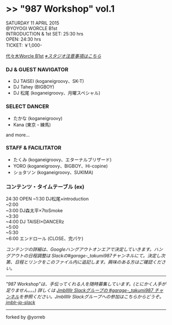 <link href='http://fonts.googleapis.com/css?family=Indie+Flower' rel='stylesheet' type='text/css'></link>
<link href="https://github.com/Jmblllllr/garage-_takumi987/blob/987workshop/fork/987workshop/987w.css" rel="stylesheet"></link>

# >> "987 Workshop" vol.1

<hoge>SATURDAY 11 APRIL 2015  
@YOYOGI WORCLE B1st  
INTRODUCTION & 1st SET: 25:30 hrs  
OPEN: 24:30 hrs  
TICKET: ￥1,000-

[代々木Worcle B1st](http://www.studioworcle.com/yoyogi/spec/) [*※スタジオ注意事項はこちら*](http://www.studioworcle.com/yoyogi/info/352/)

### DJ & GUEST NAVIGATOR
- DJ TAISEI (koganeigroovy、SK-T)
- DJ Tahey (BIGBOY)
- DJ 松尾 (koganeigroovy、月曜スペシャル)

### SELECT DANCER
- たかな (koganeigroovy)
- Kana (東京・練馬)

and more...

### STAFF & FACILITATOR
- たくみ (koganeigroovy、エターナルブリザード)
- YORO (koganeigroovy、BIGBOY、Hi-copine)
- ショタソン (koganeigroovy、SUKIMA)

### コンテンツ・タイムテーブル (ex)

24:30 OPEN
~1:30 DJ松尾×introduction  
~2:00  
~3:00 DJ森太平×7toSmoke  
~3:30  
~4:00 DJ TAISEI×DANCERz  
~5:00  
~5:30  
~6:00 エンドロール (CLOSE、完パケ)

*コンテンツの詳細は、Googleハングアウトオンエアで決定していきます。ハングアウトの日程調整は Slackの#garage-_takumi987チャンネルにて。決定し次第、日程とリンクをこのファイル内に追記します。興味のある方はご確認ください。*

---

*"987 Workshop"は、手伝ってくれる人を随時募集しています。(とにかく人手が足りません。。。) 詳しくは [Jmblllllr Slackグループの #garage-_takumi987 チャンネル](https://jmblr-jp.slack.com/messages/garage-_takumi987/team/)を参照ください。Jmblllllr Slackグループへの参加はこちらからどうぞ。 [jmblr-jp-slack](https://jmblr-jp-slack.herokuapp.com/)*

---

forked by @yorreb
